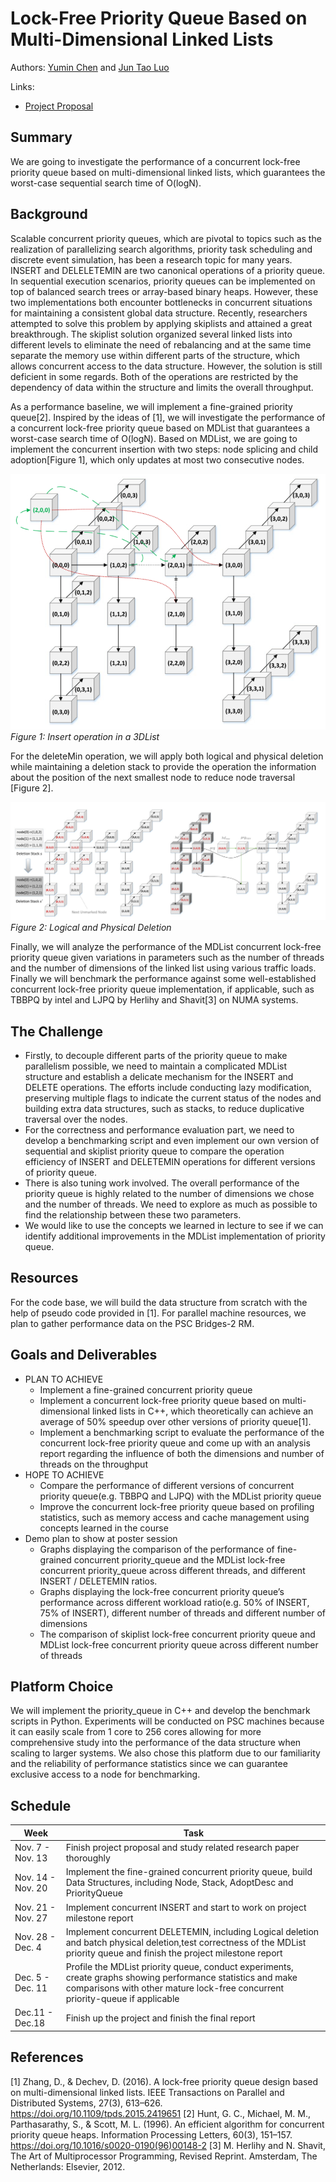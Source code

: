 # Lock-Free Priority Queue Based on Multi-Dimensional Linked Lists

Authors: [Yumin Chen](https://github.com/yuminc1234) and [Jun Tao Luo](https://github.com/juntaoluo)

Links:
- [Project Proposal](docs/Project%20Proposal.pdf)

## Summary

We are going to investigate the performance of a concurrent lock-free priority queue based on multi-dimensional linked lists, which guarantees the worst-case sequential search time of O(logN).

## Background

Scalable concurrent priority queues, which are pivotal to topics such as the realization of parallelizing search algorithms, priority task scheduling and discrete event simulation, has been a research topic for many years. INSERT and DELELETEMIN are two canonical operations of a priority queue. In sequential execution scenarios, priority queues can be implemented on top of balanced search trees or array-based binary heaps. However, these two implementations both encounter bottlenecks in concurrent situations for maintaining a consistent global data structure. Recently, researchers attempted to solve this problem by applying skiplists and attained a great breakthrough. The skiplist solution organized several linked lists into different levels to eliminate the need of rebalancing and at the same time separate the memory use within different parts of the structure, which allows concurrent access to the data structure. However, the solution is still deficient in some regards. Both of the operations are restricted by the dependency of data within the structure and limits the overall throughput.

As a performance baseline, we will implement a fine-grained priority queue[2]. Inspired by the ideas of [1], we will investigate the performance of a concurrent lock-free priority queue based on MDList that guarantees a worst-case search time of O(logN). Based on MDList, we are going to implement the concurrent insertion with two steps: node splicing and child adoption[Figure 1], which only updates at most two consecutive nodes. 

![Node splicing and child adoption](docs/imgs/fig1.png)
*Figure 1: Insert operation in a 3DList*

For the deleteMin operation, we will apply both logical and physical deletion while maintaining a deletion stack to provide the operation the information about the position of the next smallest node to reduce node traversal [Figure 2]. 

![deleteMin operation](docs/imgs/fig2.png)
*Figure 2: Logical and Physical Deletion*

Finally, we will analyze the performance of the MDList concurrent lock-free priority queue given variations in parameters such as the number of threads and the number of dimensions of the linked list using various traffic loads. Finally we will benchmark the performance against some well-established concurrent lock-free priority queue implementation, if applicable, such as TBBPQ by intel and LJPQ by Herlihy and Shavit[3] on NUMA systems.

## The Challenge

- Firstly, to decouple different parts of the priority queue to make parallelism possible, we need to maintain a complicated MDList structure and establish a delicate mechanism for the INSERT and DELETE operations. The efforts include conducting lazy modification, preserving multiple flags to indicate the current status of the nodes and building extra data structures, such as stacks, to reduce duplicative traversal over the nodes.
- For the correctness and performance evaluation part, we need to develop a benchmarking script and even implement our own version of sequential and skiplist priority queue to compare the operation efficiency of INSERT and DELETEMIN operations for different versions of priority queue. 
- There is also tuning work involved. The overall performance of the priority queue is highly related to the number of dimensions we chose and the number of threads. We need to explore as much as possible to find the relationship between these two parameters.
- We would like to use the concepts we learned in lecture to see if we can identify additional improvements in the MDList implementation of priority queue.

## Resources

For the code base, we will build the data structure from scratch with the help of pseudo code provided in [1]. For parallel machine resources, we plan to gather performance data on the PSC Bridges-2 RM. 

## Goals and Deliverables

- PLAN TO ACHIEVE
  - Implement a fine-grained concurrent priority queue
  - Implement a concurrent lock-free priority queue based on multi-dimensional linked lists in C++, which theoretically can achieve an average of 50% speedup over other versions of priority queue[1]. 
  - Implement a benchmarking script to evaluate the performance of the concurrent lock-free priority queue and come up with an analysis report regarding the influence of both the dimensions and number of threads on the throughput
- HOPE TO ACHIEVE
  - Compare the performance of different versions of concurrent priority queue(e.g. TBBPQ and LJPQ) with the MDList priority queue
  - Improve the concurrent lock-free priority queue based on profiling statistics, such as memory access and cache management using concepts learned in the course
- Demo plan to show at poster session
  - Graphs displaying the comparison of the performance of fine-grained concurrent priority_queue and the MDList lock-free concurrent priority_queue across different threads, and different INSERT / DELETEMIN ratios.
  - Graphs displaying the lock-free concurrent priority queue’s performance across different workload ratio(e.g. 50% of INSERT, 75% of INSERT), different number of threads and different number of dimensions
  - The comparison of skiplist lock-free concurrent priority queue and MDList lock-free concurrent priority queue across different number of threads

## Platform Choice

We will implement the priority_queue in C++ and develop the benchmark scripts in Python. Experiments will be conducted on PSC machines because it can easily scale from 1 core to 256 cores allowing for more comprehensive study into the performance of the data structure when scaling to larger systems. We also chose this platform due to our familiarity and the reliability of performance statistics since we can guarantee exclusive access to a node for benchmarking.

## Schedule

| Week      | Task |
| ----------- | ----------- |
| Nov. 7 - Nov. 13      | Finish project proposal and study related research paper thoroughly |
| Nov. 14 - Nov. 20   | Implement the fine-grained concurrent priority queue, build Data Structures, including Node, Stack, AdoptDesc and PriorityQueue        |
| Nov. 21 - Nov. 27   | Implement concurrent INSERT and start to work on project milestone report        |
| Nov. 28 - Dec. 4   | Implement concurrent DELETEMIN, including Logical deletion and batch physical deletion,test correctness of the MDList priority queue and finish the project milestone report        |
| Dec. 5 - Dec. 11   | Profile the MDList priority queue, conduct experiments, create graphs showing performance statistics and make comparisons with other mature lock-free concurrent priority-queue if applicable        |
| Dec.11 - Dec.18   | Finish up the project and finish the final report        |

## References

[1] Zhang, D., & Dechev, D. (2016). A lock-free priority queue design based on multi-dimensional linked lists. IEEE Transactions on Parallel and Distributed Systems, 27(3), 613–626. https://doi.org/10.1109/tpds.2015.2419651
[2] Hunt, G. C., Michael, M. M., Parthasarathy, S., & Scott, M. L. (1996). An efficient algorithm for concurrent priority queue heaps. Information Processing Letters, 60(3), 151–157. https://doi.org/10.1016/s0020-0190(96)00148-2 
[3] M. Herlihy and N. Shavit, The Art of Multiprocessor Programming, Revised Reprint. Amsterdam, The Netherlands: Elsevier, 2012.
